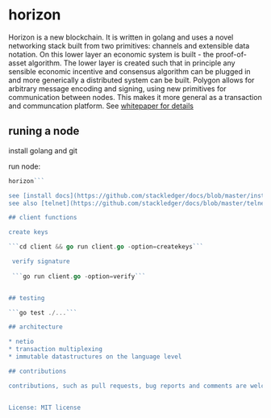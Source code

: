 # horizon

Horizon is a new blockchain. It is written in golang and uses a novel networking stack built from two primitives: channels and extensible data notation.
On this lower layer an economic system is built - the proof-of-asset algorithm. The lower layer is created such that in principle any sensible economic incentive and consensus algorithm
can be plugged in and more generically a distributed system can be built. Polygon allows for arbitrary message encoding and signing, using new primitives for communication between nodes. This makes it more general as a transaction and communcation platform. See [whitepaper for details](https://github.com/stackledger/docs/blob/master/whitepaper.md)

## runing a node

install golang and git

run node:
```go install horizon.go
horizon```

see [install docs](https://github.com/stackledger/docs/blob/master/install.md)
see also [telnet](https://github.com/stackledger/docs/blob/master/telnet.md)

## client functions

create keys

```cd client && go run client.go -option=createkeys```

 verify signature
 
 ```go run client.go -option=verify```


## testing

```go test ./...```

## architecture

* netio
* transaction multiplexing
* immutable datastructures on the language level

## contributions

contributions, such as pull requests, bug reports and comments are welcome


License: MIT license
